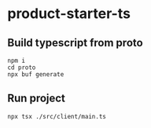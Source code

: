 # product-starter-ts

## Build typescript from proto
```
npm i
cd proto
npx buf generate
```

## Run project
```
npx tsx ./src/client/main.ts
```
